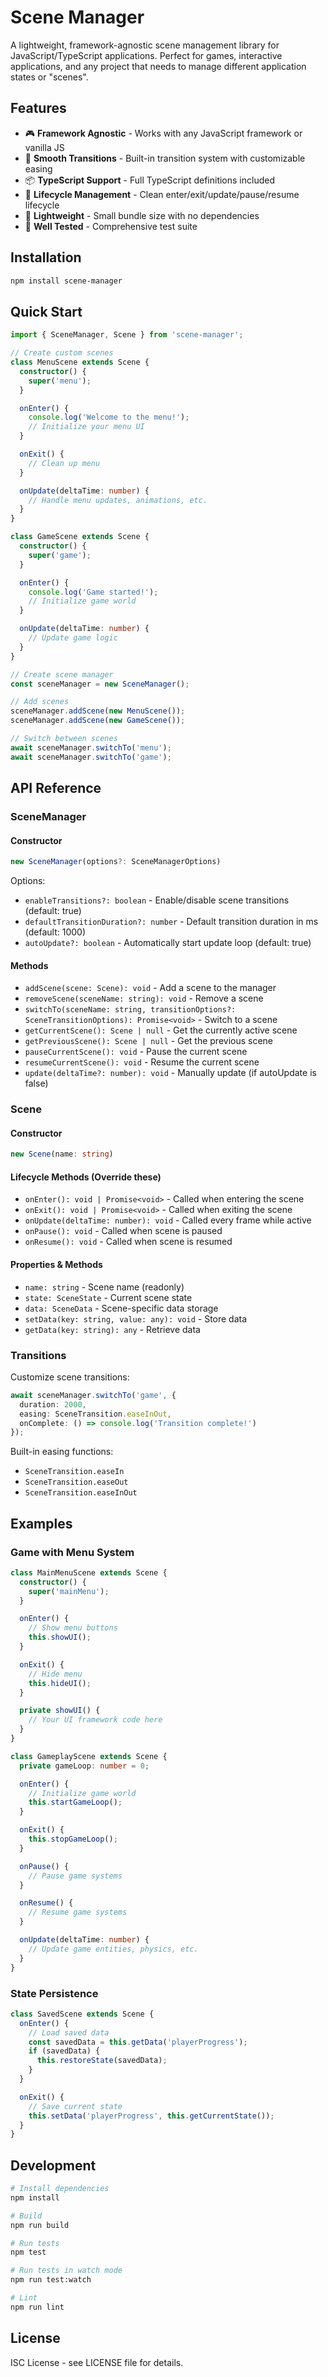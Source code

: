 # Scene Manager

A lightweight, framework-agnostic scene management library for JavaScript/TypeScript applications. Perfect for games, interactive applications, and any project that needs to manage different application states or "scenes".

## Features

- 🎮 **Framework Agnostic** - Works with any JavaScript framework or vanilla JS
- 🔄 **Smooth Transitions** - Built-in transition system with customizable easing
- 📦 **TypeScript Support** - Full TypeScript definitions included
- 🎯 **Lifecycle Management** - Clean enter/exit/update/pause/resume lifecycle
- 🚀 **Lightweight** - Small bundle size with no dependencies
- 🧪 **Well Tested** - Comprehensive test suite

## Installation

```bash
npm install scene-manager
```

## Quick Start

```typescript
import { SceneManager, Scene } from 'scene-manager';

// Create custom scenes
class MenuScene extends Scene {
  constructor() {
    super('menu');
  }

  onEnter() {
    console.log('Welcome to the menu!');
    // Initialize your menu UI
  }

  onExit() {
    // Clean up menu
  }

  onUpdate(deltaTime: number) {
    // Handle menu updates, animations, etc.
  }
}

class GameScene extends Scene {
  constructor() {
    super('game');
  }

  onEnter() {
    console.log('Game started!');
    // Initialize game world
  }

  onUpdate(deltaTime: number) {
    // Update game logic
  }
}

// Create scene manager
const sceneManager = new SceneManager();

// Add scenes
sceneManager.addScene(new MenuScene());
sceneManager.addScene(new GameScene());

// Switch between scenes
await sceneManager.switchTo('menu');
await sceneManager.switchTo('game');
```

## API Reference

### SceneManager

#### Constructor
```typescript
new SceneManager(options?: SceneManagerOptions)
```

Options:
- `enableTransitions?: boolean` - Enable/disable scene transitions (default: true)
- `defaultTransitionDuration?: number` - Default transition duration in ms (default: 1000)
- `autoUpdate?: boolean` - Automatically start update loop (default: true)

#### Methods

- `addScene(scene: Scene): void` - Add a scene to the manager
- `removeScene(sceneName: string): void` - Remove a scene
- `switchTo(sceneName: string, transitionOptions?: SceneTransitionOptions): Promise<void>` - Switch to a scene
- `getCurrentScene(): Scene | null` - Get the currently active scene
- `getPreviousScene(): Scene | null` - Get the previous scene
- `pauseCurrentScene(): void` - Pause the current scene
- `resumeCurrentScene(): void` - Resume the current scene
- `update(deltaTime?: number): void` - Manually update (if autoUpdate is false)

### Scene

#### Constructor
```typescript
new Scene(name: string)
```

#### Lifecycle Methods (Override these)
- `onEnter(): void | Promise<void>` - Called when entering the scene
- `onExit(): void | Promise<void>` - Called when exiting the scene
- `onUpdate(deltaTime: number): void` - Called every frame while active
- `onPause(): void` - Called when scene is paused
- `onResume(): void` - Called when scene is resumed

#### Properties & Methods
- `name: string` - Scene name (readonly)
- `state: SceneState` - Current scene state
- `data: SceneData` - Scene-specific data storage
- `setData(key: string, value: any): void` - Store data
- `getData(key: string): any` - Retrieve data

### Transitions

Customize scene transitions:

```typescript
await sceneManager.switchTo('game', {
  duration: 2000,
  easing: SceneTransition.easeInOut,
  onComplete: () => console.log('Transition complete!')
});
```

Built-in easing functions:
- `SceneTransition.easeIn`
- `SceneTransition.easeOut` 
- `SceneTransition.easeInOut`

## Examples

### Game with Menu System
```typescript
class MainMenuScene extends Scene {
  constructor() {
    super('mainMenu');
  }

  onEnter() {
    // Show menu buttons
    this.showUI();
  }

  onExit() {
    // Hide menu
    this.hideUI();
  }

  private showUI() {
    // Your UI framework code here
  }
}

class GameplayScene extends Scene {
  private gameLoop: number = 0;

  onEnter() {
    // Initialize game world
    this.startGameLoop();
  }

  onExit() {
    this.stopGameLoop();
  }

  onPause() {
    // Pause game systems
  }

  onResume() {
    // Resume game systems
  }

  onUpdate(deltaTime: number) {
    // Update game entities, physics, etc.
  }
}
```

### State Persistence
```typescript
class SavedScene extends Scene {
  onEnter() {
    // Load saved data
    const savedData = this.getData('playerProgress');
    if (savedData) {
      this.restoreState(savedData);
    }
  }

  onExit() {
    // Save current state
    this.setData('playerProgress', this.getCurrentState());
  }
}
```

## Development

```bash
# Install dependencies
npm install

# Build
npm run build

# Run tests
npm test

# Run tests in watch mode
npm run test:watch

# Lint
npm run lint
```

## License

ISC License - see LICENSE file for details.
